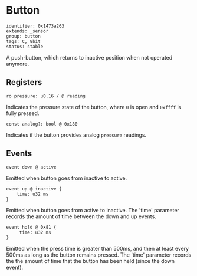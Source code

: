 # Button

    identifier: 0x1473a263
    extends: _sensor
    group: button
    tags: C, 8bit
    status: stable

A push-button, which returns to inactive position when not operated anymore.

## Registers

    ro pressure: u0.16 / @ reading

Indicates the pressure state of the button, where ``0`` is open and ``0xffff`` is fully pressed.

    const analog?: bool @ 0x180

Indicates if the button provides analog ``pressure`` readings.

## Events

    event down @ active

Emitted when button goes from inactive to active.

    event up @ inactive { 
        time: u32 ms 
    } 

Emitted when button goes from active to inactive. The 'time' parameter 
records the amount of time between the down and up events.

    event hold @ 0x81 {
         time: u32 ms
    }

Emitted when the press time is greater than 500ms, and then at least every 500ms 
as long as the button remains pressed. The 'time' parameter records the the amount of time
that the button has been held (since the down event).

